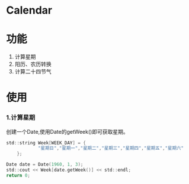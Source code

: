# Calendar
# 功能
1. 计算星期
2. 阳历、农历转换
3. 计算二十四节气
# 使用
### 1.计算星期
创建一个Date,使用Date的getWeek()即可获取星期。
```objectivec
std::string Week[WEEK_DAY] = {
            "星期日","星期一","星期二","星期三","星期四","星期五","星期六"
    };

Date date = Date(1960, 1, 3);
std::cout << Week[date.getWeek()] << std::endl;
return 0;
```